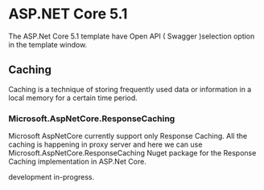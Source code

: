 # ASP.NET Core 5.1
The ASP.Net Core 5.1 template have Open API ( Swagger )selection option in the template window.

## Caching
Caching is a technique of storing frequently used data or information in a local memory for a certain time period. 

### Microsoft.AspNetCore.ResponseCaching
Microsoft AspNetCore currently support only Response Caching. All the caching is happening in proxy server and here we can use Microsoft.AspNetCore.ResponseCaching Nuget package for the Response Caching implementation in ASP.Net Core.

development in-progress.
